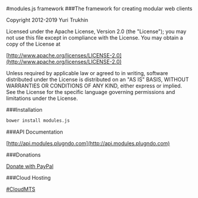 #modules.js framework
###The framework for creating modular web clients

Copyright 2012-2019 Yuri Trukhin

Licensed under the Apache License, Version 2.0 (the "License");
you may not use this file except in compliance with the License.
You may obtain a copy of the License at

[http://www.apache.org/licenses/LICENSE-2.0](http://www.apache.org/licenses/LICENSE-2.0)

Unless required by applicable law or agreed to in writing, software
distributed under the License is distributed on an "AS IS" BASIS,
WITHOUT WARRANTIES OR CONDITIONS OF ANY KIND, either express or implied.
See the License for the specific language governing permissions and
limitations under the License.

###Installation
```bash
bower install modules.js
```

###API Documentation

[http://api.modules.plugndo.com](http://api.modules.plugndo.com)


###Donations

[Donate with PayPal](https://www.paypal.com/cgi-bin/webscr?cmd=_s-xclick&hosted_button_id=CFZMK8KLFSJC4)

###Cloud Hosting

[#CloudMTS](https://cloud.mts.ru)
